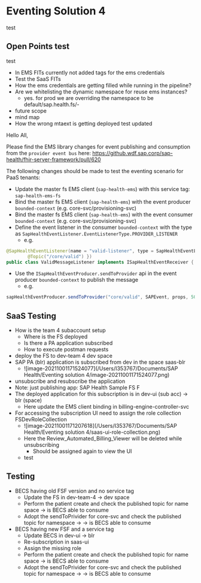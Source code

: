 # Eventing Solution 4
test
## Open Points test
test
- In EMS FITs currently not added tags for the ems credentials
- Test the SaaS FITs
- How the ems credentials are getting filled while running in the pipeline?
- Are we whitelisting the dynamic namespace for reuse ems instances?
  - yes. for prod we are overriding the namespace to be default/sap.health.fs/-
- future scope
- mind map
- How the wrong mtaext is getting deployed test updated

Hello All,

Please find the EMS library changes for event publishing and consumption from the `provider event bus` here: https://github.wdf.sap.corp/sap-health/fhir-server-framework/pull/620

The following changes should be made to test the eventing scenario for PaaS tenants:

- Update the master fs EMS client (`sap-health-ems`) with this service tag: `sap-health-ems-fs`
- Bind the master fs EMS client (`sap-health-ems`) with the event producer `bounded-context` (e.g. core-svc/provisioning-svc)
- Bind the master fs EMS client (`sap-health-ems`) with the event consumer `bounded-context` (e.g. core-svc/provisioning-svc)
- Define the event listener in the consumer `bounded-context` with the type as `SapHealthEventListener.EventListenerType.PROVIDER_LISTENER` 
  - e.g.

```java
@SapHealthEventListener(name = "valid-listener", type = SapHealthEventListener.EventListenerType.PROVIDER_LISTENER, topics = {
        @Topic("/core/valid") })
public class ValidMessageListener implements ISapHealthEventReceiver {
```

- Use the `ISapHealthEventProducer.sendToProvider` api in the event producer `bounded-context` to publish the message
  - e.g.

```java
sapHealthEventProducer.sendToProvider("core/valid", SAPEvent, props, 50000, scpTenant);
```

## SaaS Testing

- How is the team 4 subaccount setup
  - Where is the FS deployed
  - Is there a PA application subscribed
  - How to execute postman requests
- deploy the FS to dev-team 4 dev space
- SAP PA (blr) application is subscribed from dev in the space saas-blr
  - ![image-20211001171524077](/Users/I353767/Documents/SAP Health/Eventing solution 4/image-20211001171524077.png)
- unsubscribe and resubscribe the application
- Note: just publishing app: SAP Health Sample FS F
- The deployed application for this subscription is in dev-ui (sub acc) -> blr (space)
  - Here update the EMS client binding in billing-engine-controller-svc
- For accessing the subscription UI need to assign the role collection FSDevRoleCollection
  - ![image-20211001171207618](/Users/I353767/Documents/SAP Health/Eventing solution 4/saas-ui-role-collection.png)
  - Here the Review_Automated_Billing_Viewer will be deleted while unsubscribing
    - Should be assigned again to view the UI
  - test

## Testing

- BECS having old FSF version and no service tag
  - Update the FS in dev-team-4 -> dev space
  - Perform the patient create and check the published topic for name space -> is BECS able to consume
  - Adopt the sendToPrivider for core-svc and check the published topic for namespace -> -> is BECS able to consume
- BECS having new FSF and a service tag
  - Update BECS in dev-ui -> blr
  - Re-subscription in saas-ui
  - Assign the missing role
  - Perform the patient create and check the published topic for name space -> is BECS able to consume
  - Adopt the sendToPrivider for core-svc and check the published topic for namespace -> -> is BECS able to consume
